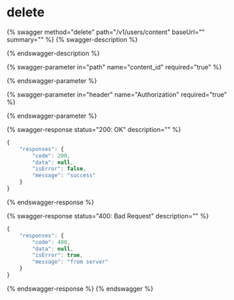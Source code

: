 # delete

{% swagger method="delete" path="/v1/users/content" baseUrl="" summary="" %}
{% swagger-description %}

{% endswagger-description %}

{% swagger-parameter in="path" name="content_id" required="true" %}

{% endswagger-parameter %}

{% swagger-parameter in="header" name="Authorization" required="true" %}

{% endswagger-parameter %}

{% swagger-response status="200: OK" description="" %}
```javascript
{
    "responses": {
        "code": 200,
        "data": null,
        "isError": false,
        "message": "success"
    }
}
```
{% endswagger-response %}

{% swagger-response status="400: Bad Request" description="" %}
```javascript
{
    "responses": {
        "code": 400,
        "data": null,
        "isError": true,
        "message": "from server"
    }
}
```
{% endswagger-response %}
{% endswagger %}
